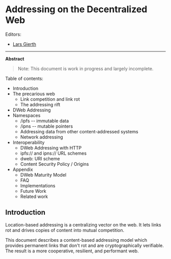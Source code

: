 # Addressing on the Decentralized Web

Editors:
- [Lars Gierth](mailto:lgierth@ipfs.io)

* * *

**Abstract**
> Note: This document is work in progress and largely incomplete.


Table of contents:
- Introduction
- The precarious web
  - Link competition and link rot
  - The addressing rift
- DWeb Addressing
- Namespaces
  - /ipfs -- immutable data
  - /ipns -- mutable pointers
  - Addressing data from other content-addressed systems
  - Network addressing
- Interoperability
  - DWeb Addressing with HTTP
  - ipfs:// and ipns:// URL schemes
  - dweb: URI scheme
  - Content Security Policy / Origins
- Appendix
  - DWeb Maturity Model
  - FAQ
  - Implementations
  - Future Work
  - Related work


## Introduction

Location-based addressing is a centralizing vector on the web. It lets links rot and drives copies of content into mutual competition.

This document describes a content-based addressing model which provides permanent links that don't rot and are cryptographically verifiable. The result is a more cooperative, resilient, and performant web.
